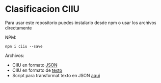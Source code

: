 # Clasificacion CIIU

Para usar este repositorio puedes instalarlo desde npm o usar los archivos directamente

NPM:

`npm i ciiu --save`

Archivos:

- CIIU en formato [JSON](https://github.com/Startup-Colombia/CIIU/blob/master/CIIU.json)
- CIIU en formato de [texto](https://github.com/Startup-Colombia/CIIU/blob/master/CIIU.txt)
- Script para transformat texto en JSON [aquí](https://github.com/Startup-Colombia/CIIU/blob/master/script.js)
